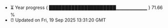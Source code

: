 - ⏳ Year progress { █████████████████████▁▁▁▁▁▁▁▁▁ } 71.66 %
- ⏰ Updated on Fri, 19 Sep 2025 13:31:20 GMT

